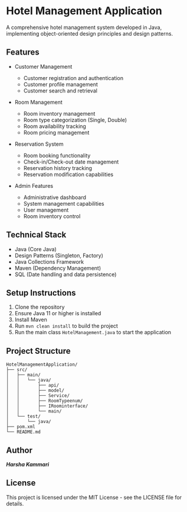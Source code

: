 # Hotel Management Application

A comprehensive hotel management system developed in Java, implementing object-oriented design principles and design patterns.

## Features

- Customer Management
  - Customer registration and authentication
  - Customer profile management
  - Customer search and retrieval

- Room Management
  - Room inventory management
  - Room type categorization (Single, Double)
  - Room availability tracking
  - Room pricing management

- Reservation System
  - Room booking functionality
  - Check-in/Check-out date management
  - Reservation history tracking
  - Reservation modification capabilities

- Admin Features
  - Administrative dashboard
  - System management capabilities
  - User management
  - Room inventory control

## Technical Stack

- Java (Core Java)
- Design Patterns (Singleton, Factory)
- Java Collections Framework
- Maven (Dependency Management)
- SQL (Date handling and data persistence)

## Setup Instructions

1. Clone the repository
2. Ensure Java 11 or higher is installed
3. Install Maven
4. Run `mvn clean install` to build the project
5. Run the main class `HotelManagement.java` to start the application

## Project Structure

```
HotelManagementApplication/
├── src/
│   ├── main/
│   │   └── java/
│   │       ├── api/
│   │       ├── model/
│   │       ├── Service/
│   │       ├── RoomTypeenum/
│   │       ├── IRoominterface/
│   │       └── main/
│   └── test/
│       └── java/
├── pom.xml
└── README.md
```

## Author

_**Harsha Kammari**_
## License

This project is licensed under the MIT License - see the LICENSE file for details. 
